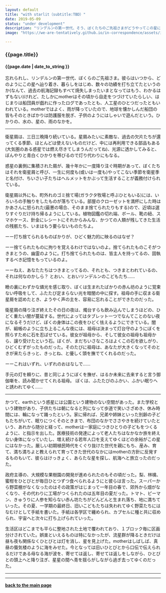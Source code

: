 ```yaml
---
layout: default
title: "with starlit（subtitle:TBD）"
date: 2019-05-09
status: "under development"
description: "リンデルンの第一世代、そう、ぼくたちのご先祖さまがどうやってこの星に暮らしていたのかなんていまとなってはもう、わかるはずのないことだね。それでも、星はたしかに自走していた、"
image: "https://we-are-tentatively.github.io/in-correspondence/assets/images/2019-05-09-with-starlit.jpg"

---
```


### {{page.title}}

#### {{page.date | date_to_string }}

忘れられし、リンデルンの第一世代、ぼくらのご先祖さま。彼らはいつから、どのようにこの星へ辿り着き、暮らしをはじめ、数々の功績を打ち立てたというのか(なんて、過去の航海記録もすべて焼失しまったいまとなってはもう、わかるはずもない)けれど、たしかにmotherはその頃から自走をつづけていたらしい、はじまりは船団員が戯れに作ったログであったとも、人工星のひとつだったともいわれている。motherではよく、雨が降っていたので、地球を懐かしんだ船団の皆もそのときばかりは防護服を脱ぎ、子供のようにはしゃいで遊んだという。ひかりの、水の、星の、雨のなかを。


***


衛星屑は、三日三晩降り続いている。星屑みたいに素敵な、過去の欠片たちが還ってくる季節、ほとんどは使えないものだけど、中には再利用できる部品もある(大気圏のある惑星では燃え尽きてしまうんだってね)、光源に透かしてみると、ぼんやりと青白くひかりを帯びるので灯り代わりにもなる。

惑星の裏側に集積された屑が、幾十年かに一度降り注ぐ時期があって、ぼくたちはそれを衛星屑と呼び、一生に何度も(或いは一度も)やってこない季節を衛星季と名付け、ちいさい子たちはヘルメットをかぶって生活することが義務付けられている。

衛星屑以外にも、町外れのゴミ捨て場(ガラクタ牧場と呼ぶひともいる)には、いろいろの手触りをしたものが落ちている。部屋のクローゼットを満杯にした時はかあさんに怒られた(最悪の場合、そのまま捨てられたりもする)ので、近頃は選りすぐりだけ持ち帰るようにしている。植物図鑑の切れ端、ボール、靴の紐、スマホケース、針金にレシートにそれからみんな、かつての人類が残してきた生活の残骸たち、いまはもう要らないものたちよ。

ーー打ち捨てられるものばかりが、ひどく魅力的に映るのはなぜ？

ーー捨てられたものに拘りを覚えるわけではないのよ。捨てられたものこそがつきまとうの、幽霊のように。打ち捨てられたものは、皆主人を持ってるの、固執するべき記憶をもっているのよ。

ーーねえ、あなたたちはつきまとってるの、それとも、つきまとわれているの、それは何なのかしら？ とおい、とおいリンデルンのこどもたち……

瞼の裏にわずかな燐光を感じ取り、ぼくは生まれたばかりの赤ん坊のように覚束ない呼吸をして、ふたたび定まらない光を暗闇の中に探す。祖母の手に収まる衛星屑を認めたとき、ようやく声の主を、容易に忘れることができたのだった。

衛星屑の降り注ぎ終えたその日の夜は、燭台すらも飲み込んでしまうほどの、ひどく重たい闇が蔓延する。世代によってはタブレット一つでなんてことのない夜になるそうだけど、ぼくの身体はこの夜をひどく怯えるようにできている。闇が、緞帳のように立ち上るこんな夜には、祖母は決まって灯台守のようにぼくを照らすために石を忍ばせている。彼女が祖母から、そして彼女の祖母も祖母から、譲り受けたという石。ぼくが、まだちいさなころはよくこの石を欲しがり、ひどくむずがったものだった。そのたびに祖母は、あなたが大きくなってそのときが来たらきっと、きっとね、と優しく頭を撫でてくれるのだった。


ーーこれはいずれ、いずれのおはなしで……

手元の灯を頼りに、昔と同じようにぼくを撫ぜ、はるか未来に去来すると言う御伽噺を、読み聞かせてくれる祖母。
ぼくは、ふたたびのふかい、ふかい眠りへと誘われてゆく……



***




かつて、earthという惑星には公園という建物のない空間があった。また学校という建物があり、子供たちは朝になると列になって歩道で笑いさざめき、休み時間には、輪になって踊ったという。家に帰れば、兄弟や姉妹といった別齢の子どもたちがいて、眠りにつくそのときまで、布団のなかでささやきを続けていたという、あれから随分と経って、motherは一家庭につきひとりの子どもをつくるように、と指示を出した。医療技術の発達によって老人たちはなかなか旅を終えない身体になっていたし、増え続ける若年人口を支えてゆくほどの余裕がこの星にはなかった。厳しい初期植民時代をくぐり抜けた世代を親にもち、産み、育て、満ち満ちよと教えられて育ってきた世代のなかにはmotherの方針に反発するものもいて、彼らはけっきょく、あらたな星を探し、航海へと旅立ったのだった。

政府主導の、大規模な果樹園の開発が進められたのもその頃だった。梨、林檎、蜜柑をひとびとが毎日ひとつずつ食べられるようにと彼らは言った。スーパーから野菜棚がなくなったのはその政策がはじまって一年目の春で、郊外から畑がなくなり、その代わりに工場がつくられたのは五年目の夏だった。トマト、ピーマン、きゅうりに人参を知らない赤ん坊たちがどんどんと生まれ落ち、地に満ちていった。その夏、一学期の最終日、旧いこどもたちは失われてゆく野菜たちにはなむけとして手紙を書いた。手紙は各学区で纏められ、カプセルに種と共に収められ、宇宙へと次々に打ち上げられていった。


生活区はどこまでも平らに整地された土地で覆われており、１ブロック毎に区画分けされていた。娯楽といえるものは特になかったが、流星群が降るときだけは昼も夜も関係なくひとびとは灯を消し、星を見上げた。motherはしばしば、真昼の蜃気楼のように海をみせた。今となっては旧いひとびとから口伝で伝えられるだけである母なる海が波を、寄せては返し、寄せては返しをしながら、ひとびとの頭上へと降り注ぎ、星星の間へ青を揺らがしながら過ぎ去ってゆくのだった。







***








***

**[back to the main page](https://we-are-tentatively.github.io/in-correspondence)**


